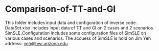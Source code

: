 # Comparison-of-TT-and-GI
This folder includes input data and configuration of inverse code.
DataSet.xlsx includes input data of TT and GI on 2 cases and 2 scenarios.
SimSLE_Configuration includes some configuration files of SimSLE on various cases and scenarios.
The accuess of SimSLE is hold on Jim Yeh address: yeh@hwr.arizona.edu
